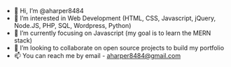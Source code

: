- 👋 Hi, I’m @aharper8484
- 👀 I’m interested in Web Development (HTML, CSS, Javascript, jQuery, Node.JS, PHP, SQL, Wordpress, Python)
- 🌱 I’m currently focusing on Javascript (my goal is to learn the MERN stack)
- 💞️ I’m looking to collaborate on open source projects to build my portfolio
- 📫 You can reach me by email - aharper8484@gmail.com

<!---
aharper8484/aharper8484 is a ✨ special ✨ repository because its `README.md` (this file) appears on your GitHub profile.
You can click the Preview link to take a look at your changes.
--->
